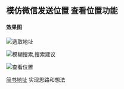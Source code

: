 ## 模仿微信发送位置 查看位置功能

#### 效果图

![选取地址](http://oj8gff6qn.bkt.clouddn.com/0DD3F62B1E394520E670DBCA038C7045.png?imageMogr2/auto-orient/thumbnail/375x)





![模糊搜索,搜索建议](http://oj8gff6qn.bkt.clouddn.com/CB18831471CF0D1B65E8A5697388ABEB.png?imageMogr2/auto-orient/thumbnail/375x)





![查看位置](http://oj8gff6qn.bkt.clouddn.com/878D40DD8181A02A863A3D990928297D.png?imageMogr2/auto-orient/thumbnail/375x)



[简书地址](http://www.jianshu.com/p/42c79e1d7bb1) 实现思路和想法